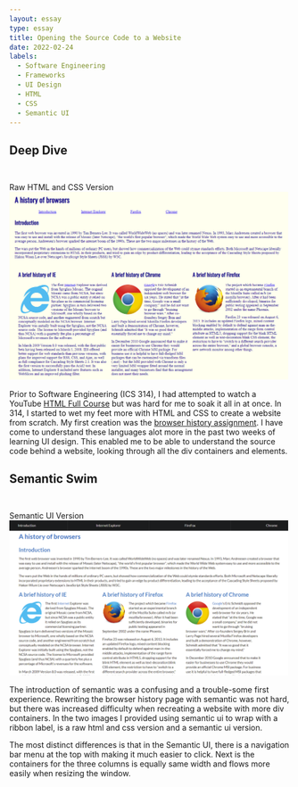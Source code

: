```yaml
---
layout: essay
type: essay
title: Opening the Source Code to a Website
date: 2022-02-24
labels:
  - Software Engineering
  - Frameworks
  - UI Design
  - HTML
  - CSS
  - Semantic UI
---
```

## Deep Dive
<div style="padding-top: 2em; width: 500px;" class="ui floated rounded right image">
  <div class="ui medium purple right ribbon label">
    Raw HTML and CSS Version
  </div>
    <img src="../images/historyOfBrowsers-SS.png" alt="Raw HTML CSS page">
</div>

Prior to Software Engineering (ICS 314), I had attempted to watch a YouTube <a href="https://www.youtube.com/watch?v=pQN-pnXPaVg">HTML Full Course</a> but was hard for me to soak it all in at once. In 314, I started to wet my feet more with HTML and CSS to create a website from scratch. My first creation was the <a href="https://github.com/Louie808/browserhistory">browser history assignment</a>. I have come to understand these languages alot more in the past two weeks of learning UI design. This enabled me to be able to understand the source code behind a website, looking through all the div containers and elements.

## Semantic Swim
<div style="padding-top: 2em; width: 500px" class="ui floated rounded right image">
  <div style="position-y: 1em" class="ui medium green right ribbon label">
    Semantic UI Version
  </div>
    <img src="../images/historyOfBrowsers-semanticui-SS.png" alt="Semantic UI page">
</div>

The introduction of semantic was a confusing and a trouble-some first experience. Rewriting the browser history page with semantic was not hard, but there was increased difficulty when recreating a website with more div containers. In the two images I provided using semantic ui to wrap with a ribbon label, is a raw html and css version and a semantic ui version.

The most distinct differences is that in the Semantic UI, there is a navigation bar menu at the top with making it much easier to click. Next is the containers for the three columns is equally same width and flows more easily when resizing the window. 



<br><br><br>
